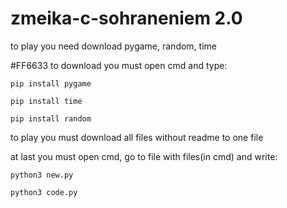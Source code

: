 # zmeika-c-sohraneniem 2.0


to play you need download pygame, random, time


#FF6633 to download you must open cmd and type:

```
pip install pygame
```
```
pip install time
```
```
pip install random
```

to play you must download all files without readme to one file


at last you must open cmd, go to file with files(in cmd) and write:

```
python3 new.py
```
```
python3 code.py
```
